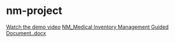 # nm-project
[Watch the demo video](https://drive.google.com/file/d/1nxhkJXkf5dJi0zdrYdxlfsoAv0n9WNzc/view?usp=sharing)
[NM_Medical Inventory Management Guided Document..docx](https://github.com/user-attachments/files/22411278/NM_Medical.Inventory.Management.Guided.Document.docx)
